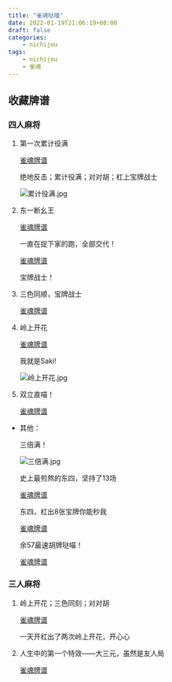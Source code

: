 ```yaml
---
title: "雀魂哒喵"
date: 2022-01-19T21:06:19+08:00
draft: false
categories:
    - nichijou
tags:
    - nichijou
    - 雀魂
---
```


## 收藏牌谱

### 四人麻将

1. 第一次累计役满

    [雀魂牌谱](https://game.maj-soul.com/1/?paipu=220112-e5087909-a6ce-4d26-9c82-84186ab3cb44_a23567918)

    绝地反击；累计役满；对对胡；杠上宝牌战士
    
    ![累计役满.jpg](https://s2.loli.net/2022/01/20/ydaJFfEQDlup47K.jpg)

2. 东一断幺王

    [雀魂牌谱](https://game.maj-soul.com/1/?paipu=220111-8e5bccc9-b209-47bc-b4a4-a65ef4e2c609_a23567918)

    一直在捉下家的跑，全部交代！

    [雀魂牌谱](https://game.maj-soul.com/1/?paipu=220218-5b2efaf7-782b-47c0-8868-afa6d5a27487_a23567918)

    宝牌战士！

3. 三色同顺，宝牌战士

    [雀魂牌谱](https://game.maj-soul.com/1/?paipu=220106-abcf219b-04cf-4ef1-9b67-440fbafbfed6_a23567918)

4. 岭上开花

    [雀魂牌谱](https://game.maj-soul.com/1/?paipu=220118-06730f64-1b11-461a-95d8-f1acc6f85f32_a23567918)

    我就是Saki!

    ![岭上开花.jpg](https://s2.loli.net/2022/01/20/Tbu6cR4PNpCJ287.jpg)

5. 双立直喵！

    [雀魂牌谱](https://game.maj-soul.com/1/?paipu=220223-cb67af7b-1137-4de2-a06b-f28d76496af6_a23567918)    

- 其他：

    三倍满！

    ![三倍满.jpg](https://s2.loli.net/2022/01/20/nGSczl74oKfxp9Q.jpg)

    史上最煎熬的东四，坚持了13场

    [雀魂牌谱](https://game.maj-soul.com/1/?paipu=220215-792696d9-73ec-4f22-aa0f-5f631069e29a_a23567918)

    东四，杠出8张宝牌你能秒我
    
    [雀魂牌谱](https://game.maj-soul.com/1/?paipu=220217-9e0a2e27-cf0b-4069-8afa-7cd027c457ba_a23567918)

    余57最速胡牌哒喵！

    [雀魂牌谱](https://game.maj-soul.com/1/?paipu=220215-60a8f640-76d8-4e0f-983e-036412cf999a_a23567918)



### 三人麻将

1. 岭上开花；三色同刻；对对胡

    [雀魂牌谱](https://game.maj-soul.com/1/?paipu=220119-1607f26e-5a0b-4164-9907-ba71f7e27f99_a23567918)

    一天开杠出了两次岭上开花，开心心

2. 人生中的第一个特效——大三元，虽然是友人局

    [雀魂牌谱](https://game.maj-soul.net/1/?paipu=221201-24ed25e1-24e5-400c-bb9c-6d7575bd1bb7_a23567918)
    